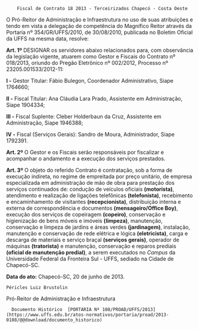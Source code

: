         Fiscal de Contrato 18 2013 - Terceirizados Chapecó - Costa Oeste  

O Pró-Reitor de Administração e Infraestrutura no uso de suas atribuições e tendo em vista a delegação de competência do Magnífico Reitor através da Portaria nº 354/GR/UFFS/2010, de 30/08/2010, publicada no Boletim Oficial da UFFS na mesma data, resolve:

 **Art. 1º** DESIGNAR os servidores abaixo relacionados para, com observância da legislação vigente, atuarem como Gestor e Fiscais do Contrato nº 018/2013, oriundo do Pregão Eletrônico nº 002/2012, Processo nº 23205.001533/2012-11:

 **I -** Gestor Titular: Fábio Bulegon, Coordenador Administrativo, Siape 1764660;

 **II -** Fiscal Titular: Ana Cláudia Lara Prado, Assistente em Administração, Siape 1904334;

 **III -** Fiscal Suplente: Cleber Holderbaun da Cruz, Assistente em Administração, Siape 1946388;

 **IV -** Fiscal (Serviços Gerais): Sandro de Moura, Administrador, Siape 1792391.

 **Art. 2º** O Gestor e os Fiscais serão responsáveis por fiscalizar e acompanhar o andamento e a execução dos serviços prestados.

 **Art. 3º** O objeto do referido Contrato é contratação, sob a forma de execução indireta, no regime de empreitada por preço unitário, de empresa especializada em administração de mão de obra para prestação dos serviços continuados de: condução de veículos oficiais **(motorista)**, atendimento e realização de ligações telefônicas **(telefonista)**, recebimento e encaminhamento de visitantes **(recepcionista)**, distribuição interna e externa de correspondência e documentos **(mensageiro/Office Boy)**, execução dos serviços de copeiragem **(copeiro)**, conservação e higienização de bens móveis e imóveis **(limpeza)**, manutenção, conservação e limpeza de jardins e áreas verdes **(jardinagem)**, instalação, manutenção e conservação de rede elétrica e lógica **(eletricista)**, carga e descarga de materiais e serviço braçal **(serviços gerais)**, operador de máquinas **(tratorista)** e manutenção, conservação e reparos prediais **(oficial de manutenção predial)**, a serem executados no *Campus* da Universidade Federal da Fronteira Sul - UFFS, sediado na Cidade de Chapecó-SC.

  

   **Data do ato:** Chapecó-SC, 20 de junho de 2013.   
 

    Péricles Luiz Brustolin   
 Pró-Reitor de Administração e Infraestrutura 

      Documento Histórico  [PORTARIA Nº 108/PROAD/UFFS/2013](https://www.uffs.edu.br/atos-normativos/portaria/proad/2013-0108/@@download/documento_historico)     
      